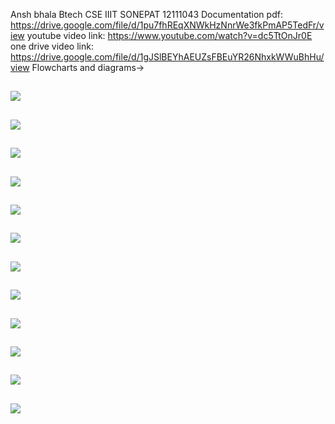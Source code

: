 Ansh  bhala 
Btech CSE
IIIT SONEPAT
12111043
Documentation pdf: https://drive.google.com/file/d/1pu7fhREqXNWkHzNnrWe3fkPmAP5TedFr/view
youtube video link: https://www.youtube.com/watch?v=dc5TtOnJr0E
one drive video link: https://drive.google.com/file/d/1gJSlBEYhAEUZsFBEuYR26NhxkWWuBhHu/view
Flowcharts and diagrams->
##
![](https://github.com/Ansshhbhalla/moveinsync-bus-booking-system/blob/main/flow1.png)
##
##
![](https://github.com/Ansshhbhalla/moveinsync-bus-booking-system/blob/main/flow2.png)
##
##
![](https://github.com/Ansshhbhalla/moveinsync-bus-booking-system/blob/main/flow3.png)
##
##
![](https://github.com/Ansshhbhalla/moveinsync-bus-booking-system/blob/main/flow4.png)
##
##
![](https://github.com/Ansshhbhalla/moveinsync-bus-booking-system/blob/main/flow5.png)
##
##
![](https://github.com/Ansshhbhalla/moveinsync-bus-booking-system/blob/main/flow6.png)
##
##
![](https://github.com/Ansshhbhalla/moveinsync-bus-booking-system/blob/main/flow7.png)
##
##
![](https://github.com/Ansshhbhalla/moveinsync-bus-booking-system/blob/main/flow8.png)
##
##
![](https://github.com/Ansshhbhalla/moveinsync-bus-booking-system/blob/main/flow9.png)
##
##
![](https://github.com/Ansshhbhalla/moveinsync-bus-booking-system/blob/main/flow10.png)
##
##
![](https://github.com/Ansshhbhalla/moveinsync-bus-booking-system/blob/main/flow11.png)
##
##
![](https://github.com/Ansshhbhalla/moveinsync-bus-booking-system/blob/main/flow12.png)
##
